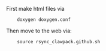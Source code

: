 
First make html files via

```
    doxygen doxygen.conf
```

Then move to the web via:

```
    source rsync_clawpack.github.sh
